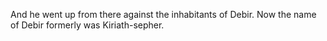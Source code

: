 And he went up from there against the inhabitants of Debir. Now the name of Debir formerly was Kiriath-sepher.
